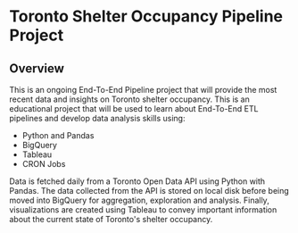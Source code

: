 # Toronto Shelter Occupancy Pipeline Project

## Overview

This is an ongoing End-To-End Pipeline project that will provide the most recent data and insights on Toronto shelter occupancy. This is an educational project that will be used to learn about End-To-End ETL pipelines and develop data analysis skills using:

* Python and Pandas
* BigQuery
* Tableau
* CRON Jobs

Data is fetched daily from a Toronto Open Data API using Python with Pandas. The data collected from the API is stored on local disk before being moved into BigQuery for aggregation, exploration and analysis. Finally, visualizations are created using Tableau to convey important information about the current state of Toronto's shelter occupancy. 